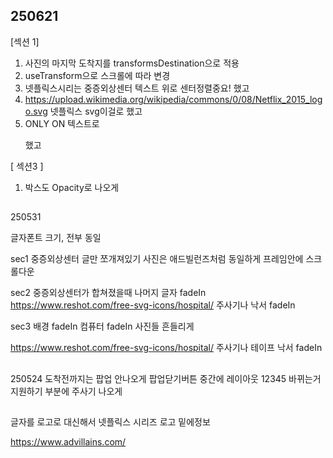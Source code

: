 ## 250621

[섹션 1]
1. 사진의 마지막 도착지를 transformsDestination으로 적용
2. useTransform으로 스크롤에 따라 변경
3. 넷플릭스시리는 중증외상센터 텍스트 위로 센터정렬중요! 했고
4. https://upload.wikimedia.org/wikipedia/commons/0/08/Netflix_2015_logo.svg   넷플릭스 svg이걸로 했고
5. ONLY ON 텍스트로 <p></p> 했고

[ 섹션3 ]
1. 박스도 Opacity로 나오게

##
250531

글자폰트 크기, 전부 동일

sec1
중증외상센터 글만 쪼개져있기
사진은 애드빌런즈처럼 동일하게 프레임안에
스크롤다운

sec2
중증외상센터가 합쳐졌을때
나머지 글자 fadeIn
https://www.reshot.com/free-svg-icons/hospital/
주사기나 낙서 fadeIn

sec3
배경 fadeIn
컴퓨터 fadeIn
사진들 흔들리게

https://www.reshot.com/free-svg-icons/hospital/
주사기나 테이프 낙서 fadeIn



##
250524
도착전까지는 팝업 안나오게
팝업닫기버튼
중간에 레이아웃 12345 바뀌는거
지원하기 부분에 주사기 나오게

##

글자를 로고로 대신해서
넷플릭스 시리즈
로고
밑에정보


https://www.advillains.com/